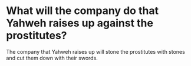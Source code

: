 # What will the company do that Yahweh raises up against the prostitutes?

The company that Yahweh raises up will stone the prostitutes with stones and cut them down with their swords.
